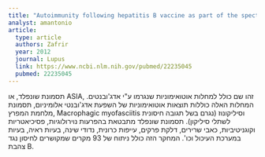 ```yaml
---
title: "Autoimmunity following hepatitis B vaccine as part of the spectrum of 'Autoimmune (Auto-inflammatory) Syndrome induced by Adjuvants' (ASIA): analysis of 93 cases"
analyst: amantonio
article:
  type: article
  authors: Zafrir
  year: 2012
  journal: Lupus
  link: https://www.ncbi.nlm.nih.gov/pubmed/22235045
  pubmed: 22235045
---
```


תסמונת שונפלד, או ASIA, זהו שם כולל למחלות אוטואימוניות שנגרמו ע"י אדג'ובנטים. המחלות האלה כוללות תוצאות אוטואימוניות של השפעת אדג'ובנטי אלומיניום, תסמונת מלחמת המפרץ, Macrophagic myofasciitis וסיליקונוז (נגרם בשל תגובה חיסונית לשתלי סיליקון). תסמונת שונפלד מתבטאת בהפרעות נוירולוגיות, פסיכיאטריות וקוגניטיביות, כאבי שרירים, דלקת פרקים, עייפות כרונית, נדודי שינה, בעיות ראיה, בעיות במערכת העיכול וכו'.
המחקר הזה כולל ניתוח של 93 מקרים שמקושרים לחיסון נגד צהבת B.
